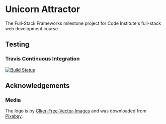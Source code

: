 # Unicorn Attractor

The Full-Stack Frameworks milestone project for Code Institute's full-stack web development course.


## Testing

### Travis Continuous Integration
[![Build Status](https://travis-ci.org/joanms/unicorn-attractor.svg?branch=master)](https://travis-ci.org/joanms/unicorn-attractor)

## Acknowledgements
### Media
The logo is by [Clker-Free-Vector-Images](https://pixabay.com/users/Clker-Free-Vector-Images-3736/?utm_source=link-attribution&utm_medium=referral&utm_campaign=image&utm_content=310175) 
and was downloaded from [Pixabay](https://pixabay.com).